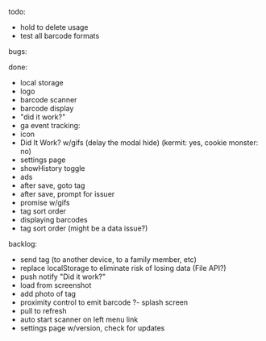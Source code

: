 todo:
- hold to delete usage
- test all barcode formats

bugs:

done:
- local storage
- logo
- barcode scanner
- barcode display
- "did it work?"
- ga event tracking:
- icon
- Did It Work? w/gifs (delay the modal hide) (kermit: yes, cookie monster: no)
- settings page
- showHistory toggle
- ads
- after save, goto tag
- after save, prompt for issuer
- promise w/gifs
- tag sort order
- displaying barcodes
- tag sort order (might be a data issue?)

backlog:
- send tag (to another device, to a family member, etc)
- replace localStorage to eliminate risk of losing data (File API?)
- push notify "Did it work?"
- load from screenshot
- add photo of tag
- proximity control to emit barcode
?- splash screen
- pull to refresh
- auto start scanner on left menu link
- settings page w/version, check for updates